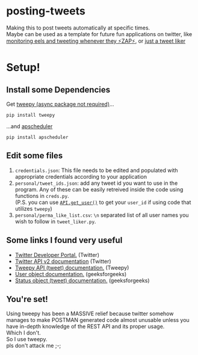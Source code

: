 # posting-tweets

Making this to post tweets automatically at specific times.<br>
Maybe can be used as a template for future fun applications on twitter, like [monitoring eels and tweeting whenever they :zap:ZAP:zap:](https://twitter.com/EelectricMiguel), or [just a tweet liker](https://github.com/cliff-4/posting-tweets/blob/main/tweet_liker.py)

# Setup!
## Install some Dependencies
Get [tweepy (async package not required)](https://docs.tweepy.org/en/stable/install.html)...
```
pip install tweepy
```
...and [apscheduler](https://apscheduler.readthedocs.io/en/3.x/userguide.html)
```
pip install apscheduler
```
## Edit some files
1. `credentials.json`: This file needs to be edited and populated with appropriate credentials according to your application
2. `personal/tweet_ids.json`: add any tweet id you want to use in the program. Any of these can be easily retreived inside the code using functions in `creds.py`. <br>
(P.S. you can use [`API.get_user()`](https://docs.tweepy.org/en/stable/api.html#tweepy.API.get_user) to get your `user_id` if using code that utilizes `tweepy`)
3. `personal/perma_like_list.csv`: `\n` separated list of all user names you wish to follow in `tweet_liker.py`.

## Some links I found very useful
- [Twitter Developer Portal.](https://developer.twitter.com/en/portal/dashboard) (Twitter) <br>
- [Twitter API v2 documentation](https://developer.twitter.com/en/docs/twitter-api/tweets/lookup/introduction) (Twitter) <br>
- [Tweepy API (tweet) documentation.](https://docs.tweepy.org/en/stable/api.html) (Tweepy) <br>
- [User object documentation.](https://www.geeksforgeeks.org/python-user-object-in-tweepy/) (geeksforgeeks) <br>
- [Status object (tweet) documentation.](https://www.geeksforgeeks.org/python-status-object-in-tweepy) (geeksforgeeks) <br>


## You're set!
Using tweepy has been a MASSIVE relief because twitter somehow manages to make POSTMAN generated code almost unusable unless you have in-depth knowledge of the REST API and its proper usage. <br>
Which I don't. <br>
So I use tweepy. <br>
pls don't attack me ;-;